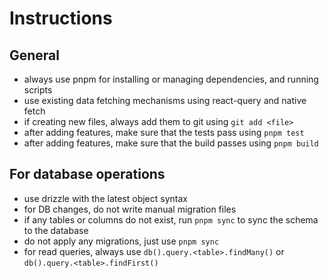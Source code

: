 # Instructions

## General

- always use pnpm for installing or managing dependencies, and running scripts
- use existing data fetching mechanisms using react-query and native fetch
- if creating new files, always add them to git using `git add <file>`
- after adding features, make sure that the tests pass using `pnpm test`
- after adding features, make sure that the build passes using `pnpm build`

## For database operations

- use drizzle with the latest object syntax
- for DB changes, do not write manual migration files
- if any tables or columns do not exist, run `pnpm sync` to sync the schema to the database
- do not apply any migrations, just use `pnpm sync`
- for read queries, always use `db().query.<table>.findMany()` or `db().query.<table>.findFirst()`
